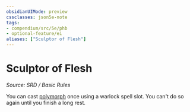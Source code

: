 ```yaml
---
obsidianUIMode: preview
cssclasses: json5e-note
tags:
- compendium/src/5e/phb
- optional-feature/ei
aliases: ["Sculptor of Flesh"]
---
```

# Sculptor of Flesh
*Source: SRD / Basic Rules* 

You can cast [polymorph](compendium/spells/polymorph.md) once using a warlock spell slot. You can't do so again until you finish a long rest.